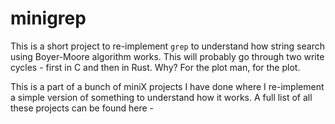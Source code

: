 # minigrep

This is a short project to re-implement `grep` to understand how string search using Boyer-Moore algorithm works. This will probably go through two write cycles - first in C and then in Rust. Why? For the plot man, for the plot.

This is a part of a bunch of miniX projects I have done where I re-implement a simple version of something to understand how it works. A full list of all these projects can be found here - 
